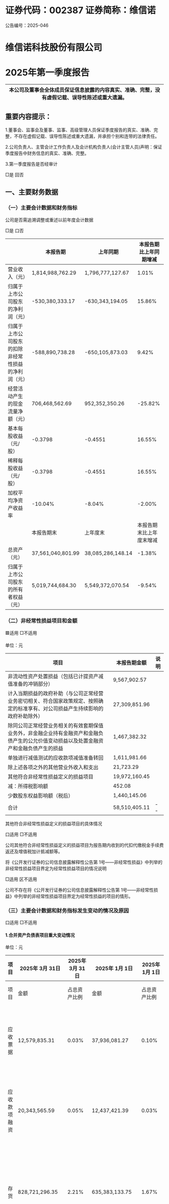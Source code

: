 # 证券代码：002387                           证券简称：维信诺  

公告编号：2025-046  

# 维信诺科技股份有限公司  

# 2025年第一季度报告  

| 本公司及董事会全体成员保证信息披露的内容真实、准确、完整，没有虚假记载、误导性陈述或重大遗漏。|
| ---|  

## 重要内容提示：  

1.董事会、监事会及董事、监事、高级管理人员保证季度报告的真实、准确、完整，不存在虚假记载、误导性陈述或重大遗漏，并承担个别和连带的法律责任。  

2.公司负责人、主管会计工作负责人及会计机构负责人(会计主管人员)声明：保证季度报告中财务信息的真实、准确、完整。  

3.第一季度报告是否经审计  

□是 回否  

## 一、主要财务数据  

### （一）主要会计数据和财务指标  

公司是否需追溯调整或重述以前年度会计数据  

□是 口否  

| |本报告期|上年同期|本报告期比上年同期增减|
| ---|---|---|---|
| 营业收入（元）|1,814,988,762.29|1,796,777,127.67|1.01%|
| 归属于上市公司股东的净利润（元）|-530,380,333.17|-630,343,194.05|15.86%|
| 归属于上市公司股东的扣除非经常性损益的净利润（元）|-588,890,738.28|-650,105,873.03|9.42%|
| 经营活动产生的现金流量净额（元）|706,468,562.69|952,352,350.26|-25.82%|
| 基本每股收益（元/股）|-0.3798|-0.4551|16.55%|
| 稀释每股收益（元/股）|-0.3798|-0.4551|16.55%|
| 加权平均净资产收益率|-10.04%|-8.04%|-2.00%|
| |本报告期末|上年度末|本报告期末比上年度末增减|
| 总资产（元）|37,561,040,801.99|38,085,286,148.14|-1.38%|
| 归属于上市公司股东的所有者权益（元）|5,019,744,684.30|5,549,372,070.54|-9.54%|  

### （二）非经常性损益项目和金额  

🟥适用 □不适用  

单位：元  

| 项目|本报告期金额|说明|
| ---|---|---|
| 非流动性资产处置损益（包括已计提资产减值准备的冲销部分）|9,567,902.57||
| 计入当期损益的政府补助（与公司正常经营业务密切相关、符合国家政策规定、按照确定的标准享有、对公司损益产生持续影响的政府补助除外）|27,309,851.96||
| 除同公司正常经营业务相关的有效套期保值业务外，非金融企业持有金融资产和金融负债产生的公允价值变动损益以及处置金融资产和金融负债产生的损益|1,467,382.32||
| 单独进行减值测试的应收款项减值准备转回|1,611,981.66||
| 除上述各项之外的其他营业外收入和支出|21,723.29||
| 其他符合非经常性损益定义的损益项目|19,972,160.45||
| 减：所得税影响额|452.08||
| 少数股东权益影响额（税后）|1,440,145.06||
| 合计|58,510,405.11|--|  

其他符合非经常性损益定义的损益项目的具体情况  

口适用 □不适用  

公司其他符合非经常性损益定义的损益项目为报告期内收到的代扣代缴税金手续费返还及增值税加计抵减额等。  

将《公开发行证券的公司信息披露解释性公告第 1号——非经常性损益》中列举的非经常性损益项目界定为经常性损益项目的情况说明  

□适用 区不适用  

公司不存在将《公开发行证券的公司信息披露解释性公告第 1号——非经常性损益》中列举的非经常性损益项目界定为经常性损益的项目的情形。  

### （三）主要会计数据和财务指标发生变动的情况及原因  

口适用 □不适用  

#### 1.合并资产负债表项目重大变动情况  

单位：元  

| 项目|2025年 3月 31日|2025年 3月 31日|2025年 1月 1日|2025年 1月 1日|变动比例|重大变动说明|
| ---|---|---|---|---|---|---|
| 项目|金额|占总资产比例|金额|占总资产比例|变动比例|重大变动说明|
| 应收票据|12,579,835.31|0.03%|37,936,081.27|0.10%|-66.84%|主要系报告期内公司票据结算变动所致|
| 应收款项融资|20,343,565.59|0.05%|12,437,421.39|0.03%|63.57%|主要系报告期内公司票据结算变动所致|
| 存货|828,721,296.35|2.21%|635,383,133.75|1.67%|30.43%|主要系报告期内公司为满足销售需求，提前备货所致|
| 其他流动资产|28,145,481.71|0.07%|75,660,345.39|0.20%|-62.80%|主要系报告期内留抵增值税金额减少所致|
| 开发支出|134,338,033.09|0.36%|99,303,775.75|0.26%|35.28%|主要系报告期内公司资本化研发支出增加所致|
| 其他非流动资产|5,976,835.32|0.02%|9,309,842.07|0.02%|-35.80%|主要系报告期内预付设<br>备款减少所致|
| 短期借款|6,317,960,115.00|16.82%|4,641,929,724.47|12.19%|36.11%|主要系报告期内公司根据资金安排，增加短期借款所致|
| 应付票据|2,646,507,962.08|7.05%|1,798,789,935.62|4.72%|47.13%|主要系报告期内票据结算变动所致|
| 应付职工薪酬|107,684,241.59|0.29%|314,949,020.38|0.83%|-65.81%|主要系公司 2024年计提的绩效薪资于报告期内发放所致|
| 应交税费|66,439,973.42|0.18%|20,606,606.37|0.05%|222.42%|主要系报告期内公司应交增值税增加所致|
| 其他应付款|52,211,467.25|0.14%|75,477,501.73|0.20%|-30.83%|主要系报告期内公司支付年初欠款所致|
| 其他流动负债|8,961,695.83|0.02%|5,205,625.90|0.01%|72.15%|主要系报告期内合同负债预收税金增加所致|  

#### 2. 合并利润表项目重大变动情况  

单位：元  

| 项目|2025年 1-3月|2024年 1-3月|变动比例|重大变动说明|
| ---|---|---|---|---|
| 管理费用|135,547,563.85|99,674,114.04|35.99%|主要系报告期内公司随着销售增加及部分业务变动，导致管理费用增加|
| 其他收益|39,215,954.81|21,018,600.58|86.58%|主要系报告期内确认的政府补助以及增值税加计抵减额增加所致|
| 投资收益|-44,040,002.96|-32,930,864.22|-33.73%|主要系报告期内确认的联营企业投资收益较同期减少所致|
| 信用减值损失|1,449,287.47|-9,480,103.43|115.29%|主要系报告期内应收账款计提坏账准备减少所致|
| 资产减值损失|-35,536,518.74|-9,497,808.14|-274.15%|主要系报告期内公司为满足销售需求，增加备货，减值增加所致|
| 资产处置收益|9,567,362.55|-5,895.34|162386.87%|主要系报告期内公司子公司处置固定资产收益增加所致|
| 所得税费用|-668,415.22|-139,056,034.24|99.52%|主要系报告期内公司子公司亏损确认的递延所得税资产减少所致|  

>3.合并现金流量表项目重大变动情况  

单位：元  

| 项目|2025年 1-3月|2024年 1-3月|变动比例|重大变动说明|
| ---|---|---|---|---|
| 经营活动产生的现金流量净额|706,468,562.69|952,352,350.26|-25.82%|主要系报告期内公司支付的受托代销商品款同比增加所致|
| 投资活动产生的现金流量净额|677,151,157.01|-316,447,344.20|313.99%|主要系报告期内处置固定资产收回的现金净额增加所致|
| 筹资活动产生的现金流量净额|-1,261,078,577.69|1,578,155,280.90|-179.91%|主要系报告期内取得借款收到的现金减少所致|  

## 二、股东信息  

>（一）普通股股东总数和表决权恢复的优先股股东数量及前十名股东持股情况表  

单位：股  

| 报告期末普通股股东总数|报告期末普通股股东总数|74,365|报告期末表决权恢复的优先股股东总数（如<br>有）|报告期末表决权恢复的优先股股东总数（如<br>有）|报告期末表决权恢复的优先股股东总数（如<br>有）|0|
| ---|---|---|---|---|---|---|
| 前 10名股东持股情况（不含通过转融通出借股份）|前 10名股东持股情况（不含通过转融通出借股份）|前 10名股东持股情况（不含通过转融通出借股份）|前 10名股东持股情况（不含通过转融通出借股份）|前 10名股东持股情况（不含通过转融通出借股份）|前 10名股东持股情况（不含通过转融通出借股份）|前 10名股东持股情况（不含通过转融通出借股份）|
| 股东名称|股东性质|持股比例（%）|持股数量|持有有限售条<br>件的股份数量|质押、标记或冻结情况|质押、标记或冻结情况|
| 股东名称|股东性质|持股比例（%）|持股数量|持有有限售条<br>件的股份数量|股份状态|数量|
| 合肥建曙投资有限公司|国有法人|11.46%|160,000,000|0|不适用|0|
| 昆山经济技术开发区集体资产经营有限公司|境内非国有法人|9.43%|131,730,538|0|不适用|0|
| 西藏知合科技发展有限公司|境内非国有法人|19.14%|267,350,097|0|质押|240,000,000|
| 农银汇理（上海）资产－农业银行－华宝信托－投资【6】号集合资金信托计划|其他|4.72%|65,868,263|0|不适用|0|
| 光大保德信资管－中海信托－黑牛食品定增 1号单一资金信托－光大保德信耀财富富增 9号单一资产管理计划|其他|4.72%|65,868,263|0|不适用|0|
| 金鹰基金－中信银行－华宝信托－华宝－中信1号单一资金信托|其他|4.29%|59,880,239|0|不适用|0|
| 建信基金－工商银行－建信华润信托兴晟 6号资产管理计划|其他|3.51%|49,006,512|0|不适用|0|
| 中国人寿保险股份有限公司－传统－普通保险<br>产品－005L－CT001沪|其他|0.59%|8,296,369|0|不适用|0|
| |||||||
| 香港中央结算有限公司|境外法人|0.58%|8,057,590|0|不适用|0|
| 贾民|境内自然人|0.47%|6,552,500|0|不适用|0|
| 前 10名无限售条件股东持股情况（不含通过转融通出借股份、高管锁定股）|前 10名无限售条件股东持股情况（不含通过转融通出借股份、高管锁定股）|前 10名无限售条件股东持股情况（不含通过转融通出借股份、高管锁定股）|前 10名无限售条件股东持股情况（不含通过转融通出借股份、高管锁定股）|前 10名无限售条件股东持股情况（不含通过转融通出借股份、高管锁定股）|前 10名无限售条件股东持股情况（不含通过转融通出借股份、高管锁定股）|前 10名无限售条件股东持股情况（不含通过转融通出借股份、高管锁定股）|
| 股东名称|股东名称|股东名称|持有无限售条件股份数量|持有无限售条件股份数量|股份种类||
| 股东名称|股东名称|股东名称|持有无限售条件股份数量|持有无限售条件股份数量|股份种类|数量|
| 合肥建曙投资有限公司|合肥建曙投资有限公司|合肥建曙投资有限公司|160,000,000|160,000,000|人民币普通股|160,000,000|
| 昆山经济技术开发区集体资产经营有限公司|昆山经济技术开发区集体资产经营有限公司|昆山经济技术开发区集体资产经营有限公司|131,730,538|131,730,538|人民币普通股|131,730,538|
| 西藏知合科技发展有限公司|西藏知合科技发展有限公司|西藏知合科技发展有限公司|267,350,097|267,350,097|人民币普通股|267,350,097|
| 农银汇理（上海）资产－农业银行－华宝信托－投资【6】号集合资金信托计划|农银汇理（上海）资产－农业银行－华宝信托－投资【6】号集合资金信托计划|农银汇理（上海）资产－农业银行－华宝信托－投资【6】号集合资金信托计划|65,868,263|65,868,263|人民币普通股|65,868,263|
| 光大保德信资管－中海信托－黑牛食品定增 1号单一资金信托－光大保德信耀财富富增 9号单一资产管理计划|光大保德信资管－中海信托－黑牛食品定增 1号单一资金信托－光大保德信耀财富富增 9号单一资产管理计划|光大保德信资管－中海信托－黑牛食品定增 1号单一资金信托－光大保德信耀财富富增 9号单一资产管理计划|65,868,263|65,868,263|人民币普通股|65,868,263|
| 金鹰基金－中信银行－华宝信托－华宝－中信 1号单一资金信托|金鹰基金－中信银行－华宝信托－华宝－中信 1号单一资金信托|金鹰基金－中信银行－华宝信托－华宝－中信 1号单一资金信托|59,880,239|59,880,239|人民币普通股|59,880,239|
| 建信基金－工商银行－建信华润信托兴晟 6号资产管理计划|建信基金－工商银行－建信华润信托兴晟 6号资产管理计划|建信基金－工商银行－建信华润信托兴晟 6号资产管理计划|49,006,512|49,006,512|人民币普通股|49,006,512|
| 中国人寿保险股份有限公司－传统－普通保险产品－005L－CT001沪|中国人寿保险股份有限公司－传统－普通保险产品－005L－CT001沪|中国人寿保险股份有限公司－传统－普通保险产品－005L－CT001沪|8,296,369|8,296,369|人民币普通股|8,296,369|
| 香港中央结算有限公司|香港中央结算有限公司|香港中央结算有限公司|8,057,590|8,057,590|人民币普通股|8,057,590|
| 贾民|贾民|贾民|6,552,500|6,552,500|人民币普通股|6,552,500|
| 上述股东关联关系或一致行动的说明|上述股东关联关系或一致行动的说明|上述股东关联关系或一致行动的说明|2022年 9月 8日，合肥建曙投资有限公司、昆山经济技术开发	区集体资产经营有限公司与公司董事长兼总经理张德强先生、董事兼副总经理严若媛女士（以下简称“团队代表”）签署了《一致行动协议》；同日，团队代表与公司部分核心管理人员徐凤英、孙铁朋、金波、周任重、霍霆、王琛、代丽丽共同签署了《关于维信诺科技股份有限公司之股份表决权委托协议》（以下简称“《股份表决权委托协议》”）；上述《一致行动协议》和《股份表决权委托协议》签署后，一致行动方合计拥有公司表决权股份数量为 294,676,838股，表决权比例为21.10%；除前述内容外，公司未知悉上述其他股东之间是否存在关联关系或一致行动情形。|2022年 9月 8日，合肥建曙投资有限公司、昆山经济技术开发	区集体资产经营有限公司与公司董事长兼总经理张德强先生、董事兼副总经理严若媛女士（以下简称“团队代表”）签署了《一致行动协议》；同日，团队代表与公司部分核心管理人员徐凤英、孙铁朋、金波、周任重、霍霆、王琛、代丽丽共同签署了《关于维信诺科技股份有限公司之股份表决权委托协议》（以下简称“《股份表决权委托协议》”）；上述《一致行动协议》和《股份表决权委托协议》签署后，一致行动方合计拥有公司表决权股份数量为 294,676,838股，表决权比例为21.10%；除前述内容外，公司未知悉上述其他股东之间是否存在关联关系或一致行动情形。|2022年 9月 8日，合肥建曙投资有限公司、昆山经济技术开发	区集体资产经营有限公司与公司董事长兼总经理张德强先生、董事兼副总经理严若媛女士（以下简称“团队代表”）签署了《一致行动协议》；同日，团队代表与公司部分核心管理人员徐凤英、孙铁朋、金波、周任重、霍霆、王琛、代丽丽共同签署了《关于维信诺科技股份有限公司之股份表决权委托协议》（以下简称“《股份表决权委托协议》”）；上述《一致行动协议》和《股份表决权委托协议》签署后，一致行动方合计拥有公司表决权股份数量为 294,676,838股，表决权比例为21.10%；除前述内容外，公司未知悉上述其他股东之间是否存在关联关系或一致行动情形。|2022年 9月 8日，合肥建曙投资有限公司、昆山经济技术开发	区集体资产经营有限公司与公司董事长兼总经理张德强先生、董事兼副总经理严若媛女士（以下简称“团队代表”）签署了《一致行动协议》；同日，团队代表与公司部分核心管理人员徐凤英、孙铁朋、金波、周任重、霍霆、王琛、代丽丽共同签署了《关于维信诺科技股份有限公司之股份表决权委托协议》（以下简称“《股份表决权委托协议》”）；上述《一致行动协议》和《股份表决权委托协议》签署后，一致行动方合计拥有公司表决权股份数量为 294,676,838股，表决权比例为21.10%；除前述内容外，公司未知悉上述其他股东之间是否存在关联关系或一致行动情形。|
| 前 10名股东参与融资融券业务情况说明（如有）|前 10名股东参与融资融券业务情况说明（如有）|前 10名股东参与融资融券业务情况说明（如有）|不适用|不适用|不适用|不适用|  

持股 5%以上股东、前 10名股东及前 10名无限售流通股股东参与转融通业务出借股份情况  

□适用 口不适用  

前 10名股东及前 10名无限售流通股股东因转融通出借/归还原因导致较上期发生变化  

□适用 🟥不适用  

### （二）公司优先股股东总数及前 10名优先股股东持股情况表  

□适用 口不适用  

## 三、其他重要事项  

口适用 □不适用  

### 1、公司重大资产重组相关事项：  

2022年 12月 30日和 2023年 4月 7日，公司分别召开第六届董事会第二十七次会议和第六届董事会第二十九次会议，审议通过了《关于〈公司发行股份及支付现金购买资产并募集配套资金暨关联交易预案〉及其摘要的议案》和《关于〈公司发行股份及支付现金购买资产并募集配套资金暨关联交易报告书（草案）〉及其摘要的议案》，且上述《公司发行股份及支付现金购买资产并募集配套资金暨关联交易报告书（草案）》已经公司 2023年第二次临时股东大会审议通过，公司拟以发行股份及支付现金的方式购买参股公司合肥维信诺科技有限公司控股权并募集配套资金暨关联交易。  

2023年 6月 14日，公司收到深圳证券交易所上市审核中心出具的《关于维信诺科技股份有限公司发行股份购买资产并募集配套资金申请的审核问询函》（审核函〔2023〕130010号）。2023年 7月 11日，公司对深圳证券交易所下发的审核问询函进行了回复。  

2023年 8月 23日，公司收到深圳证券交易所上市审核中心出具的《关于维信诺科技股份有限公司发行股份购买资产并募集配套资金申请的第二轮审核问询函》（审核函〔2023〕130014号）。2023年 9月 1日，公司对深圳证券交易所下发的第二轮审核问询函进行了回复。  

2024年 7月 25日，公司召开第七届董事会第四次会议，审议通过了《关于调整公司发行股份及支付现金购买资产暨关联交易方案的议案》和《关于〈维信诺科技股份有限公司发行股份及支付现金购买资产并募集配套资金暨关联交易报告书（草案）（修订稿）〉及其摘要的议案》等议案，基于本次加期评估结果并经交易各方充分协商，公司拟调整本次交易标的资产的交易对价，并对本次交易方案进行调整，同时交易各方同意签署《业绩承诺及补偿协议》。  

2024年 8月 16日，公司收到深圳证券交易所上市审核中心出具的《关于维信诺科技股份有限公司发行股份购买资产并募集配套资金申请的第三轮审核问询函》（审核函〔2024〕130008号）。2024年 10月 11日，公司对深圳证券交易所下发的第三轮审核问询函进行了回复。  

截至本报告披露日，公司本次发行股份及支付现金购买资产并募集配套资金暨关联交易事项尚需深圳证券交易所审核通过并报中国证券监督管理委员会注册，公司将根据本次交易的审核进展情况及时履行信息披露义务。  

### 2、子公司业务转型  

公司于 2025年 2月 8日召开第七届董事会第十五次会议，审议通过了《关于全资子公司业务转型暨出售部分资产的议案》。公司根据整体发展规划及实际经营需求，拟对公司全资子公司霸州市云谷电子科技有限公司业务规划进行调整，将其主营业务由模组加工为主转型为对模组成品及半成品检测、测试、加工修复，及运营高端显示智慧产业园，并将部分模组生产设备向公司参股公司合肥维信诺电子有限公司转让，本次设备转让交易金额约为人民币 8.56亿元（含税）。具体内容详见公司 2025年 2月 11日在《证券时报》《证券日报》《中国证券报》《上海证券报》和巨潮资讯网（www.cninfo.com.cn）披露的《关于全资子公司业务转型暨出售部分资产的公告》（公告编号：2025-011）。  

3、截至 2025年 3月 31日，公司 2021年股票期权与限制性股票激励计划累计已行权股票期权数量为 16,004,860股，其中 2025年一季度已行权股票期权数量为 40,894股。  

## 四、季度财务报表  

### （一）财务报表  

#### 1、合并资产负债表  

>编制单位：维信诺科技股份有限公司  

2025年 03月 31日  

单位：元  

| 项目|期末余额|期初余额|
| ---|---|---|
| 流动资产：|||
| 货币资金|6,815,502,459.12|5,738,738,833.88|
| 结算备付金|||
| 拆出资金|||
| 交易性金融资产|196,022,278.43|164,499,006.11|
| 衍生金融资产|||
| 应收票据|12,579,835.31|37,936,081.27|
| 应收账款|2,360,941,078.23|2,836,704,842.09|
| 应收款项融资|20,343,565.59|12,437,421.39|
| 预付款项|55,284,534.57|63,920,064.01|
| 应收保费|||
| |||
| 应收分保账款|||
| 应收分保合同准备金|||
| 其他应收款|1,083,716,219.62|1,074,417,342.97|
| 其中：应收利息|||
| 应收股利|||
| 买入返售金融资产|||
| 存货|828,721,296.35|635,383,133.75|
| 其中：数据资源|||
| 合同资产|||
| 持有待售资产|||
| 一年内到期的非流动资产|||
| 其他流动资产|28,145,481.71|75,660,345.39|
| 流动资产合计|11,401,256,748.93|10,639,697,070.86|
| 非流动资产：|||
| 发放贷款和垫款|||
| 债权投资|||
| 其他债权投资|||
| 长期应收款|||
| 长期股权投资|4,686,483,635.74|4,729,693,651.65|
| 其他权益工具投资|||
| 其他非流动金融资产|||
| 投资性房地产|||
| 固定资产|16,289,368,277.82|17,498,177,881.20|
| 在建工程|430,828,903.99|424,107,060.63|
| 生产性生物资产|||
| 油气资产|||
| 使用权资产|214,419,476.03|220,998,521.13|
| 无形资产|1,367,314,026.42|1,425,060,281.57|
| 其中：数据资源|||
| 开发支出|134,338,033.09|99,303,775.75|
| 其中：数据资源|||
| 商誉|732,194,890.21|732,194,890.21|
| 长期待摊费用|432,106,869.00|433,527,669.92|
| 递延所得税资产|1,866,753,105.44|1,873,215,503.15|
| 其他非流动资产|5,976,835.32|9,309,842.07|
| 非流动资产合计|26,159,784,053.06|27,445,589,077.28|
| 资产总计|37,561,040,801.99|38,085,286,148.14|
| 流动负债：|||
| 短期借款|6,317,960,115.00|4,641,929,724.47|
| 向中央银行借款|||
| 拆入资金|||
| 交易性金融负债|||
| 衍生金融负债|||
| 应付票据|2,646,507,962.08|1,798,789,935.62|
| 应付账款|6,228,729,188.64|7,198,650,039.64|
| 预收款项|54,005.80|2,801.17|
| 合同负债|118,288,720.74|104,885,212.27|
| 卖出回购金融资产款|||
| 吸收存款及同业存放|||
| 代理买卖证券款|||
| 代理承销证券款|||
| 应付职工薪酬|107,684,241.59|314,949,020.38|
| 应交税费|66,439,973.42|20,606,606.37|
| 其他应付款|52,211,467.25|75,477,501.73|
| 其中：应付利息|||
| 应付股利|||
| 应付手续费及佣金|||
| 应付分保账款|||
| 持有待售负债|||
| 一年内到期的非流动负债|5,035,493,568.09|5,881,144,797.00|
| 其他流动负债|8,961,695.83|5,205,625.90|
| 流动负债合计|20,582,330,938.44|20,041,641,264.55|
| 非流动负债：|||
| 保险合同准备金|||
| 长期借款|6,990,507,003.05|6,715,577,550.78|
| 应付债券|||
| 其中：优先股|||
| 永续债|||
| 租赁负债|191,579,119.42|199,246,144.89|
| 长期应付款|2,366,779,649.93|3,046,230,547.57|
| 长期应付职工薪酬|||
| 预计负债|||
| 递延收益|168,623,146.32|185,635,523.24|
| 递延所得税负债|146,419,618.34|153,574,321.69|
| 其他非流动负债|||
| 非流动负债合计|9,863,908,537.06|10,300,264,088.17|
| 负债合计|30,446,239,475.50|30,341,905,352.72|
| 所有者权益：|||
| 股本|1,396,678,660.00|1,396,809,613.00|
| 其他权益工具|||
| 其中：优先股|||
| 永续债|||
| 资本公积|13,914,014,105.15|13,914,115,668.39|
| 减：库存股||963,072.00|
| 其他综合收益|-162,516.53|-184,907.70|
| 专项储备|||
| 盈余公积|17,039,690.81|17,039,690.81|
| 一般风险准备|||
| 未分配利润|-10,307,825,255.13|-9,777,444,921.96|
| 归属于母公司所有者权益合计|5,019,744,684.30|5,549,372,070.54|
| 少数股东权益|2,095,056,642.19|2,194,008,724.88|
| 所有者权益合计|7,114,801,326.49|7,743,380,795.42|
| 负债和所有者权益总计|37,561,040,801.99|38,085,286,148.14|  

法定代表人：张德强                     主管会计工作负责人：周任重                  会计机构负责人：沈建起  

#### 2、合并利润表  

单位：元  

| 项目|本期发生额|上期发生额|
| ---|---|---|
| 一、营业总收入|1,814,988,762.29|1,796,777,127.67|
| 其中：营业收入|1,814,988,762.29|1,796,777,127.67|
| 利息收入|||
| 已赚保费|||
| 手续费及佣金收入|||
| 二、营业总成本|2,415,711,797.16|2,670,113,317.39|
| 其中：营业成本|1,802,097,221.46|2,021,659,332.92|
| 利息支出|||
| 手续费及佣金支出|||
| 退保金|||
| |||
| 赔付支出净额|||
| 提取保险责任准备金净额|||
| 保单红利支出|||
| 分保费用|||
| 税金及附加|15,667,562.58|15,732,710.00|
| 销售费用|24,778,232.59|20,270,828.82|
| 管理费用|135,547,563.85|99,674,114.04|
| 研发费用|242,567,178.90|283,189,579.75|
| 财务费用|195,054,037.78|229,586,751.86|
| 其中：利息费用|204,514,591.41|258,300,368.54|
| 利息收入|14,863,777.96|30,643,863.24|
| 加：其他收益|39,215,954.81|21,018,600.58|
| 投资收益（损失以“－”号填列）|-44,040,002.96|-32,930,864.22|
| 其中：对联营企业和合营企业的投资收益|-40,662,758.16|-30,788,188.17|
| 以摊余成本计量的金融资产终止确认收益|-3,505,683.66|-2,142,676.05|
| 汇兑收益（损失以“-”号填列）|||
| 净敞口套期收益（损失以“－”号填列）|||
| 公允价值变动收益（损失以“－”号填列）|45,230.64|-138,072.48|
| 信用减值损失（损失以“-”号填列）|1,449,287.47|-9,480,103.43|
| 资产减值损失（损失以“-”号填列）|-35,536,518.74|-9,497,808.14|
| 资产处置收益（损失以“-”号填列）|9,567,362.55|-5,895.34|
| 三、营业利润（亏损以“－”号填列）|-630,021,721.10|-904,370,332.75|
| 加：营业外收入|39,045.60|1,777,287.78|
| 减：营业外支出|16,782.29|31,465.59|
| 四、利润总额（亏损总额以“－”号填列）|-629,999,457.79|-902,624,510.56|
| 减：所得税费用|-668,415.22|-139,056,034.24|
| 五、净利润（净亏损以“－”号填列）|-629,331,042.57|-763,568,476.32|
| （一）按经营持续性分类|||
| 1.持续经营净利润（净亏损以“－”号填列）|-629,331,042.57|-763,568,476.32|
| 2.终止经营净利润（净亏损以“－”号填列）|||
| （二）按所有权归属分类|||
| 1.归属于母公司所有者的净利润|-530,380,333.17|-630,343,194.05|
| 2.少数股东损益|-98,950,709.40|-133,225,282.27|
| 六、其他综合收益的税后净额|22,391.17|192,890.51|
| 归属母公司所有者的其他综合收益的税后净额|22,391.17|193,154.12|
| （一）不能重分类进损益的其他综合收益||196,592.92|
| 1.重新计量设定受益计划变动<br>额|||
| |||
| 2.权益法下不能转损益的其他综合收益|||
| 3.其他权益工具投资公允价值变动||196,592.92|
| 4.企业自身信用风险公允价值变动|||
| 5.其他|||
| （二）将重分类进损益的其他综合收益|22,391.17|-3,438.80|
| 1.权益法下可转损益的其他综合收益|||
| 2.其他债权投资公允价值变动|||
| 3.金融资产重分类计入其他综合收益的金额|||
| 4.其他债权投资信用减值准备|||
| 5.现金流量套期储备|||
| 6.外币财务报表折算差额|22,391.17|-3,438.80|
| 7.其他|||
| 归属于少数股东的其他综合收益的税后净额||-263.61|
| 七、综合收益总额|-629,308,651.40|-763,375,585.81|
| 归属于母公司所有者的综合收益总额|-530,357,942.00|-630,150,039.93|
| 归属于少数股东的综合收益总额|-98,950,709.40|-133,225,545.88|
| 八、每股收益：|||
| （一）基本每股收益|-0.3798|-0.4551|
| （二）稀释每股收益|-0.3798|-0.4551|  

本期发生同一控制下企业合并的，被合并方在合并前实现的净利润为：0.00元，上期被合并方实现的净利润为：0.00元。  

法定代表人：张德强                     主管会计工作负责人：周任重                     会计机构负责人：沈建起  

#### 3、合并现金流量表  

单位：元  

| 项目|本期发生额|上期发生额|
| ---|---|---|
| 一、经营活动产生的现金流量：|||
| 销售商品、提供劳务收到的现金|2,003,589,501.60|849,273,259.26|
| 客户存款和同业存放款项净增加额|||
| 向中央银行借款净增加额|||
| 向其他金融机构拆入资金净增加额|||
| 收到原保险合同保费取得的现金|||
| 收到再保业务现金净额|||
| 保户储金及投资款净增加额|||
| 收取利息、手续费及佣金的现金|||
| 拆入资金净增加额|||
| 回购业务资金净增加额|||
| 代理买卖证券收到的现金净额|||
| 收到的税费返还|55,564,933.33|10,235,258.36|
| 收到其他与经营活动有关的现金|2,453,504,388.36|2,989,948,168.28|
| 经营活动现金流入小计|4,512,658,823.29|3,849,456,685.90|
| 购买商品、接受劳务支付的现金|1,626,774,094.81|1,356,612,250.54|
| 客户贷款及垫款净增加额|||
| 存放中央银行和同业款项净增加额|||
| 支付原保险合同赔付款项的现金|||
| 拆出资金净增加额|||
| 支付利息、手续费及佣金的现金|||
| 支付保单红利的现金|||
| 支付给职工以及为职工支付的现金|461,741,081.25|407,599,206.76|
| 支付的各项税费|67,481,114.15|26,502,897.29|
| 支付其他与经营活动有关的现金|1,650,193,970.39|1,106,389,981.05|
| 经营活动现金流出小计|3,806,190,260.60|2,897,104,335.64|
| 经营活动产生的现金流量净额|706,468,562.69|952,352,350.26|
| 二、投资活动产生的现金流量：|||
| 收回投资收到的现金|||
| 取得投资收益收到的现金|1,216.07|3,855.45|
| 处置固定资产、无形资产和其他长期资产收回的现金净额|857,541,552.00||
| 处置子公司及其他营业单位收到的现金净额|||
| 收到其他与投资活动有关的现金|||
| 投资活动现金流入小计|857,542,768.07|3,855.45|
| 购建固定资产、无形资产和其他长期资产支付的现金|137,174,355.04|158,204,136.56|
| 投资支付的现金|7,804,879.00|136,363,500.00|
| 质押贷款净增加额|||
| 取得子公司及其他营业单位支付的现金净额|||
| 支付其他与投资活动有关的现金|35,412,377.02|21,883,563.09|
| 投资活动现金流出小计|180,391,611.06|316,451,199.65|
| 投资活动产生的现金流量净额|677,151,157.01|-316,447,344.20|
| 三、筹资活动产生的现金流量：|||
| 吸收投资收到的现金|681,300.71|1,402,936.20|
| 其中：子公司吸收少数股东投资收到的现金|||
| 取得借款收到的现金|3,437,574,447.32|6,575,833,552.49|
| 收到其他与筹资活动有关的现金|833,177,757.74|1,159,253,238.09|
| 筹资活动现金流入小计|4,271,433,505.77|7,736,489,726.78|
| 偿还债务支付的现金|3,464,440,762.46|3,274,666,973.99|
| 分配股利、利润或偿付利息支付的现金|235,481,491.22|251,459,546.87|
| 其中：子公司支付给少数股东的股利、利润|||
| 支付其他与筹资活动有关的现金|1,832,589,829.78|2,632,207,925.02|
| 筹资活动现金流出小计|5,532,512,083.46|6,158,334,445.88|
| 筹资活动产生的现金流量净额|-1,261,078,577.69|1,578,155,280.90|
| 四、汇率变动对现金及现金等价物的|-1,443,820.12|191,001.26|
| 影响|-1,443,820.12|191,001.26|
| 五、现金及现金等价物净增加额|121,097,321.89|2,214,251,288.22|
| 加：期初现金及现金等价物余额|4,181,032,142.02|3,845,105,088.38|
| 六、期末现金及现金等价物余额|4,302,129,463.91|6,059,356,376.60|  

### （二） 2025年起首次执行新会计准则调整首次执行当年年初财务报表相关项目情况  

□适用 口不适用  

### （三）审计报告  

第一季度报告是否经过审计  

□是 口否  

公司第一季度报告未经审计。  

维信诺科技股份有限公司董事会  

二〇二五年四月三十日  

